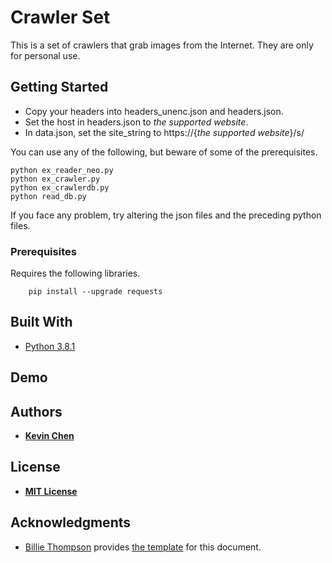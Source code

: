 # Crawler Set

This is a set of crawlers that grab images from the Internet. They are only for personal use.

## Getting Started

* Copy your headers into headers_unenc.json and headers.json.
* Set the host in headers.json to *the supported website*.
* In data.json, set the site_string to https://{*the supported website*}/s/

You can use any of the following, but beware of some of the prerequisites.

```
python ex_reader_neo.py
python ex_crawler.py
python ex_crawlerdb.py
python read_db.py
```

If you face any problem, try altering the json files and the preceding python files.

### Prerequisites

Requires the following libraries.

```
    pip install --upgrade requests
```

## Built With

* [Python 3.8.1](https://www.python.org/downloads/release/python-381/)

## Demo

## Authors

* **[Kevin Chen](https://github.com/kkchen-dev)**

## License

* **[MIT License](../LICENSE)**

## Acknowledgments

* [Billie Thompson](https://gist.github.com/PurpleBooth) provides [the template]((https://gist.github.com/PurpleBooth/109311bb0361f32d87a2)) for this document.